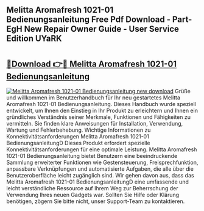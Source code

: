 ## Melitta Aromafresh 1021-01 Bedienungsanleitung Free Pdf Download - Part-EgH New Repair Owner Guide - User Service Edition UYaRK

# <h2><a href="http://df1oo3.blite.top/?on=Melitta+Aromafresh+1021-01+Bedienungsanleitung">🔗Download 👉🔴 Melitta Aromafresh 1021-01 Bedienungsanleitung</a></h2>

[![Melitta Aromafresh 1021-01 Bedienungsanleitung new download](https://i.imgur.com/lujVjoI.png)](http://df1oo3.blite.top/?on=Melitta+Aromafresh+1021-01+Bedienungsanleitung)
Grüße und willkommen im Benutzerhandbuch für Ihr neu gestartetes Melitta Aromafresh 1021-01 Bedienungsanleitung. Dieses Handbuch wurde speziell entwickelt, um Ihnen den Einstieg in Ihr Produkt zu erleichtern und Ihnen ein gründliches Verständnis seiner Merkmale, Funktionen und Fähigkeiten zu vermitteln. Sie finden klare Anweisungen für Installation, Verwendung, Wartung und Fehlerbehebung. Wichtige Informationen zu Konnektivitätsanforderungen Melitta Aromafresh 1021-01 BedienungsanleitungD Dieses Produkt erfordert spezielle Konnektivitätsanforderungen für eine optimale Leistung. Melitta Aromafresh 1021-01 Bedienungsanleitung bietet Benutzern eine beeindruckende Sammlung erweiterter Funktionen wie Gestensteuerung, Freisprechfunktion, anpassbare Verknüpfungen und automatisierte Aufgaben, die alle über die Benutzeroberfläche leicht zugänglich sind. Wir gehen davon aus, dass das Melitta Aromafresh 1021-01 BedienungsanleitungD eine umfassende und leicht verständliche Ressource auf Ihrem Weg zur Beherrschung der Verwendung Ihres neuen Gadgets war. Sollten Sie Hilfe oder Klärung benötigen, zögern Sie bitte nicht, unser Support-Team zu kontaktieren.
